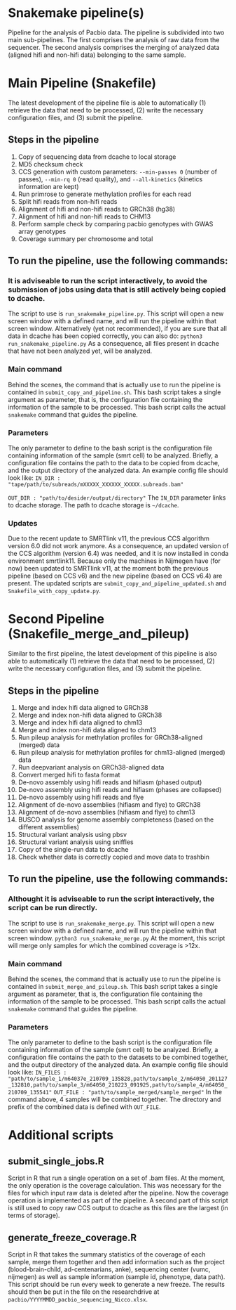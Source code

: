 # Snakemake pipeline(s)
Pipeline for the analysis of Pacbio data. The pipeline is subdivided into two main sub-pipelines. The first comprises the analysis of raw data from the sequencer. The second analysis comprises the merging of analyzed data (aligned hifi and non-hifi data) belonging to the same sample.

# Main Pipeline (Snakefile)
The latest development of the pipeline file is able to automatically (1) retrieve the data that need to be processed, (2) write the necessary configuration files, and (3) submit the pipeline.
## Steps in the pipeline
1. Copy of sequencing data from dcache to local storage
2. MD5 checksum check
3. CCS generation with custom parameters: `--min-passes 0` (number of passes), `--min-rq 0` (read quality), and `--all-kinetics` (kinetics information are kept)
2. Run primrose to generate methylation profiles for each read
3. Split hifi reads from non-hifi reads
4. Alignment of hifi and non-hifi reads to GRCh38 (hg38)
5. Alignment of hifi and non-hifi reads to CHM13
6. Perform sample check by comparing pacbio genotypes with GWAS array genotypes
7. Coverage summary per chromosome and total

## To run the pipeline, use the following commands:
### It is adviseable to run the script interactively, to avoid the submission of jobs using data that is still actively being copied to dcache. 
The script to use is `run_snakemake_pipeline.py`. This script will open a new screen window with a defined name, and will run the pipeline within that screen window. Alternatively (yet not recommended), if you are sure that all data in dcache has been copied correctly, you can also do:
`python3 run_snakemake_pipeline.py`
As a consequence, all files present in dcache that have not been analyzed yet, will be analyzed.

### Main command
Behind the scenes, the command that is actually use to run the pipeline is contained in `submit_copy_and_pipeline.sh`. This bash script takes a single argument as parameter, that is, the configuration file containing the information of the sample to be processed. This bash script calls the actual `snakemake` command that guides the pipeline.

### Parameters
The only parameter to define to the bash script is the configuration file containing information of the sample (smrt cell) to be analyzed. Briefly, a configuration file contains the path to the data to be copied from dcache, and the output directory of the analyzed data. An example config file should look like:
`IN_DIR : "tape/path/to/subreads/mXXXXX_XXXXXX_XXXXX.subreads.bam"`

`OUT_DIR : "path/to/desider/output/directory"`
The `IN_DIR` parameter links to dcache storage. The path to dcache storage is `~/dcache`.

### Updates
Due to the recent update to SMRTlink v11, the previous CCS algorithm version 6.0 did not work anymore. As a consequence, an updated version of the CCS algorithm (version 6.4) was needed, and it is now installed in conda environment smrtlink11. Because only the machines in Nijmegen have (for now) been updated to SMRTlink v11, at the moment both the previous pipeline (based on CCS v6) and the new pipeline (based on CCS v6.4) are present. The updated scripts are `submit_copy_and_pipeline_updated.sh` and `Snakefile_with_copy_update.py`.

# Second Pipeline (Snakefile_merge_and_pileup)
Similar to the first pipeline, the latest development of this pipeline is also able to automatically (1) retrieve the data that need to be processed, (2) write the necessary configuration files, and (3) submit the pipeline.
## Steps in the pipeline
1. Merge and index hifi data aligned to GRCh38
2. Merge and index non-hifi data aligned to GRCh38
3. Merge and index hifi data aligned to chm13
4. Merge and index non-hifi data aligned to chm13
5. Run pileup analysis for methylation profiles for GRCh38-aligned (merged) data
6. Run pileup analysis for methylation profiles for chm13-aligned (merged) data
7. Run deepvariant analysis on GRCh38-aligned data
8. Convert merged hifi to fasta format
9. De-novo assembly using hifi reads and hifiasm (phased output)
10. De-novo assembly using hifi reads and hifiasm (phases are collapsed)
11. De-novo assembly using hifi reads and flye
12. Alignment of de-novo assemblies (hifiasm and flye) to GRCh38
13. Alignment of de-novo assemblies (hifiasm and flye) to chm13
14. BUSCO analysis for genome assembly completeness (based on the different assemblies)
15. Structural variant analysis using pbsv
16. Structural variant analysis using sniffles
17. Copy of the single-run data to dcache
18. Check whether data is correctly copied and move data to trashbin

## To run the pipeline, use the following commands:
### Althought it is adviseable to run the script interactively, the script can be run directly. 
The script to use is `run_snakemake_merge.py`. This script will open a new screen window with a defined name, and will run the pipeline within that screen window. `python3 run_snakemake_merge.py`
At the moment, this script will merge only samples for which the combined coverage is >12x.

### Main command
Behind the scenes, the command that is actually use to run the pipeline is contained in `submit_merge_and_pileup.sh`. This bash script takes a single argument as parameter, that is, the configuration file containing the information of the sample to be processed. This bash script calls the actual `snakemake` command that guides the pipeline.

### Parameters
The only parameter to define to the bash script is the configuration file containing information of the sample (smrt cell) to be analyzed. Briefly, a configuration file contains the path to the datasets to be combined together, and the output directory of the analyzed data. An example config file should look like:
`IN_FILES : "path/to/sample_1/m64037e_210709_135828,path/to/sample_2/m64050_201127_132810,path/to/sample_3/m64050_210223_091925,path/to/sample_4/m64050_210709_135541"`
`OUT_FILE : "path/to/sample_merged/sample_merged"`
In the command above, 4 samples will be combined together. The directory and prefix of the combined data is defined with `OUT_FILE`.

# Additional scripts
## submit_single_jobs.R
Script in R that run a single operation on a set of .bam files. At the moment, the only operation is the coverage calculation. This was necessary for the files for which input raw data is deleted after the pipeline. Now the coverage operation is implemented as part of the pipeline.
A second part of this script is still used to copy raw CCS output to dcache as this files are the largest (in terms of storage).

## generate_freeze_coverage.R
Script in R that takes the summary statistics of the coverage of each sample, merge them together and then add information such as the project (blood-brain-child, ad-centenarians, anke), sequencing center (vumc, nijmegen) as well as sample information (sample id, phenotype, data path).
This script should be run every week to generate a new freeze. The results should then be put in the file on the researchdrive at `pacbio/YYYYMMDD_pacbio_sequencing_Nicco.xlsx`.

